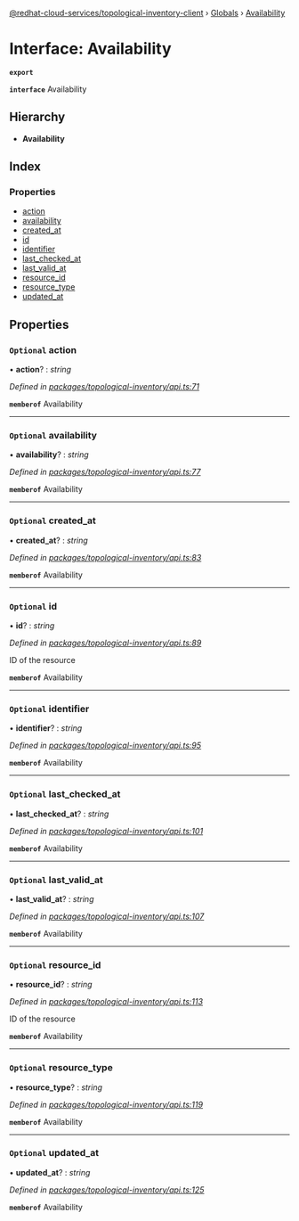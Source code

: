[@redhat-cloud-services/topological-inventory-client](../README.md) › [Globals](../globals.md) › [Availability](availability.md)

# Interface: Availability

**`export`** 

**`interface`** Availability

## Hierarchy

* **Availability**

## Index

### Properties

* [action](availability.md#optional-action)
* [availability](availability.md#optional-availability)
* [created_at](availability.md#optional-created_at)
* [id](availability.md#optional-id)
* [identifier](availability.md#optional-identifier)
* [last_checked_at](availability.md#optional-last_checked_at)
* [last_valid_at](availability.md#optional-last_valid_at)
* [resource_id](availability.md#optional-resource_id)
* [resource_type](availability.md#optional-resource_type)
* [updated_at](availability.md#optional-updated_at)

## Properties

### `Optional` action

• **action**? : *string*

*Defined in [packages/topological-inventory/api.ts:71](https://github.com/leSamo/javascript-clients/blob/master/packages/topological-inventory/api.ts#L71)*

**`memberof`** Availability

___

### `Optional` availability

• **availability**? : *string*

*Defined in [packages/topological-inventory/api.ts:77](https://github.com/leSamo/javascript-clients/blob/master/packages/topological-inventory/api.ts#L77)*

**`memberof`** Availability

___

### `Optional` created_at

• **created_at**? : *string*

*Defined in [packages/topological-inventory/api.ts:83](https://github.com/leSamo/javascript-clients/blob/master/packages/topological-inventory/api.ts#L83)*

**`memberof`** Availability

___

### `Optional` id

• **id**? : *string*

*Defined in [packages/topological-inventory/api.ts:89](https://github.com/leSamo/javascript-clients/blob/master/packages/topological-inventory/api.ts#L89)*

ID of the resource

**`memberof`** Availability

___

### `Optional` identifier

• **identifier**? : *string*

*Defined in [packages/topological-inventory/api.ts:95](https://github.com/leSamo/javascript-clients/blob/master/packages/topological-inventory/api.ts#L95)*

**`memberof`** Availability

___

### `Optional` last_checked_at

• **last_checked_at**? : *string*

*Defined in [packages/topological-inventory/api.ts:101](https://github.com/leSamo/javascript-clients/blob/master/packages/topological-inventory/api.ts#L101)*

**`memberof`** Availability

___

### `Optional` last_valid_at

• **last_valid_at**? : *string*

*Defined in [packages/topological-inventory/api.ts:107](https://github.com/leSamo/javascript-clients/blob/master/packages/topological-inventory/api.ts#L107)*

**`memberof`** Availability

___

### `Optional` resource_id

• **resource_id**? : *string*

*Defined in [packages/topological-inventory/api.ts:113](https://github.com/leSamo/javascript-clients/blob/master/packages/topological-inventory/api.ts#L113)*

ID of the resource

**`memberof`** Availability

___

### `Optional` resource_type

• **resource_type**? : *string*

*Defined in [packages/topological-inventory/api.ts:119](https://github.com/leSamo/javascript-clients/blob/master/packages/topological-inventory/api.ts#L119)*

**`memberof`** Availability

___

### `Optional` updated_at

• **updated_at**? : *string*

*Defined in [packages/topological-inventory/api.ts:125](https://github.com/leSamo/javascript-clients/blob/master/packages/topological-inventory/api.ts#L125)*

**`memberof`** Availability
